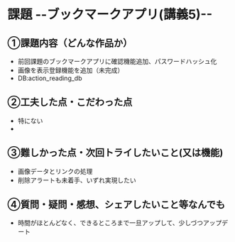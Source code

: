 # 課題  --ブックマークアプリ(講義5)--

## ①課題内容（どんな作品か）
- 前回課題のブックマークアプリに確認機能追加、パスワードハッシュ化
- 画像を表示登録機能を追加（未完成）
- DB:action_reading_db


## ②工夫した点・こだわった点
- 特にない
- 

## ③難しかった点・次回トライしたいこと(又は機能)
- 画像データとリンクの処理
- 削除アラートも未着手、いずれ実現したい


## ④質問・疑問・感想、シェアしたいこと等なんでも
- 時間がほとんどなく、できるところまで一旦アップして、少しづつアップデート
